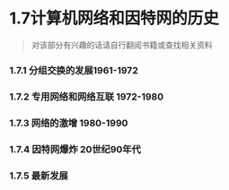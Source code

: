 # 1.7计算机网络和因特网的历史

> 对该部分有兴趣的话请自行翻阅书籍或查找相关资料

### 1.7.1 分组交换的发展1961-1972

### 1.7.2 专用网络和网络互联 1972-1980

### 1.7.3 网络的激增 1980-1990

### 1.7.4 因特网爆炸 20世纪90年代

### 1.7.5 最新发展


